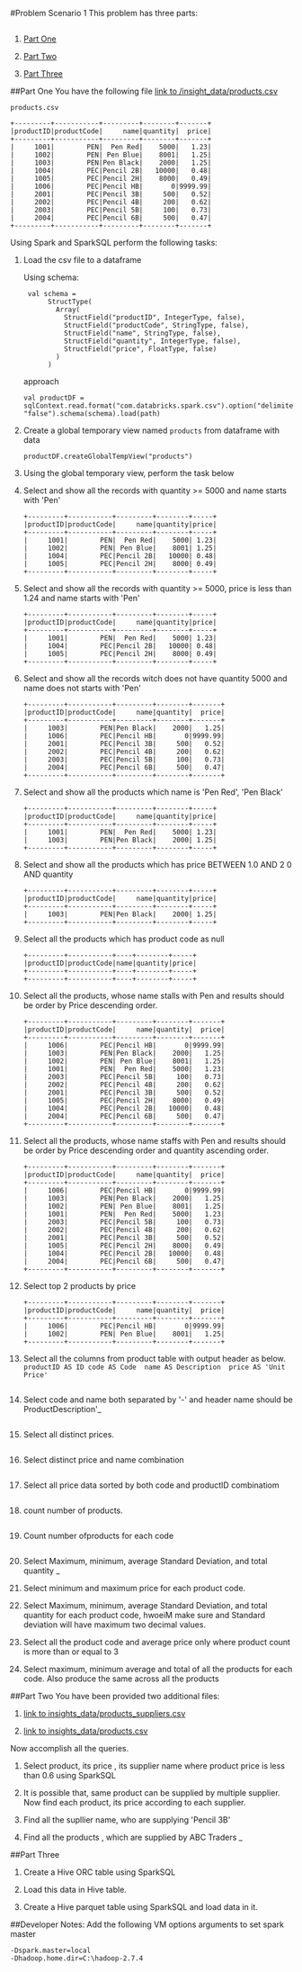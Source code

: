 #Problem Scenario 1
This problem has three parts:
##
1. [Part One](#part1)
   
2. [Part Two](#part2)
   
3. [Part Three](#part3)

##Part One <a name="part1"></a>
You have the following file [link to /insight_data/products.csv](#/insight_data/products.csv)

``` 
products.csv

+---------+-----------+---------+--------+-------+
|productID|productCode|     name|quantity|  price|
+---------+-----------+---------+--------+-------+
|     1001|        PEN|  Pen Red|    5000|   1.23|
|     1002|        PEN| Pen Blue|    8001|   1.25|
|     1003|        PEN|Pen Black|    2000|   1.25|
|     1004|        PEC|Pencil 2B|   10000|   0.48|
|     1005|        PEC|Pencil 2H|    8000|   0.49|
|     1006|        PEC|Pencil HB|       0|9999.99|
|     2001|        PEC|Pencil 3B|     500|   0.52|
|     2002|        PEC|Pencil 4B|     200|   0.62|
|     2003|        PEC|Pencil 5B|     100|   0.73|
|     2004|        PEC|Pencil 6B|     500|   0.47|
+---------+-----------+---------+--------+-------+
```
Using Spark and SparkSQL perform the following tasks: 
1. Load the csv file to a dataframe 
    
    Using schema: 
    ```
     val schema =
          StructType(
            Array(
              StructField("productID", IntegerType, false),
              StructField("productCode", StringType, false),
              StructField("name", StringType, false),
              StructField("quantity", IntegerType, false),
              StructField("price", FloatType, false)
            )
          )
    ```
    approach
    ```
    val productDF = sqlContext.read.format("com.databricks.spark.csv").option("delimiter","\t").option("header","true").option("inferSchema", "false").schema(schema).load(path)
    ```

2. Create a global temporary view named `products` from dataframe with data

    `productDF.createGlobalTempView("products")`

3. Using the global temporary view, perform the task below

4. Select and show all the records with quantity >= 5000 and name starts with 'Pen' 
    ``` 
    +---------+-----------+---------+--------+-----+
    |productID|productCode|     name|quantity|price|
    +---------+-----------+---------+--------+-----+
    |     1001|        PEN|  Pen Red|    5000| 1.23|
    |     1002|        PEN| Pen Blue|    8001| 1.25|
    |     1004|        PEC|Pencil 2B|   10000| 0.48|
    |     1005|        PEC|Pencil 2H|    8000| 0.49|
    +---------+-----------+---------+--------+-----+
    ```

5. Select and show all the records with quantity >= 5000, price is less than 1.24 and name starts with 'Pen' 
    ``` 
    +---------+-----------+---------+--------+-----+
    |productID|productCode|     name|quantity|price|
    +---------+-----------+---------+--------+-----+
    |     1001|        PEN|  Pen Red|    5000| 1.23|
    |     1004|        PEC|Pencil 2B|   10000| 0.48|
    |     1005|        PEC|Pencil 2H|    8000| 0.49|
    +---------+-----------+---------+--------+-----+
    ```

6. Select and show all the records witch does not have quantity 5000 and name does not starts with 'Pen' 
    ``` 
    +---------+-----------+---------+--------+-------+
    |productID|productCode|     name|quantity|  price|
    +---------+-----------+---------+--------+-------+
    |     1003|        PEN|Pen Black|    2000|   1.25|
    |     1006|        PEC|Pencil HB|       0|9999.99|
    |     2001|        PEC|Pencil 3B|     500|   0.52|
    |     2002|        PEC|Pencil 4B|     200|   0.62|
    |     2003|        PEC|Pencil 5B|     100|   0.73|
    |     2004|        PEC|Pencil 6B|     500|   0.47|
    +---------+-----------+---------+--------+-------+
    ```

7. Select and show all the products which name is 'Pen Red', 'Pen Black' 
    ``` 
    +---------+-----------+---------+--------+-----+
    |productID|productCode|     name|quantity|price|
    +---------+-----------+---------+--------+-----+
    |     1001|        PEN|  Pen Red|    5000| 1.23|
    |     1003|        PEN|Pen Black|    2000| 1.25|
    +---------+-----------+---------+--------+-----+
    ```
8. Select and show all the products which has price BETWEEN 1.0 AND 2 0 AND quantity 
    ``` 
    +---------+-----------+---------+--------+-----+
    |productID|productCode|     name|quantity|price|
    +---------+-----------+---------+--------+-----+
    |     1003|        PEN|Pen Black|    2000| 1.25|
    +---------+-----------+---------+--------+-----+
    ```
    <!--question 88-->
9. Select all the products which has product code as null 

    ``` 
    +---------+-----------+----+--------+-----+
    |productID|productCode|name|quantity|price|
    +---------+-----------+----+--------+-----+
    +---------+-----------+----+--------+-----+
    ```

10. Select all the products, whose name stalls with Pen and results should be order by Price descending order. 

    ``` 
    +---------+-----------+---------+--------+-------+
    |productID|productCode|     name|quantity|  price|
    +---------+-----------+---------+--------+-------+
    |     1006|        PEC|Pencil HB|       0|9999.99|
    |     1003|        PEN|Pen Black|    2000|   1.25|
    |     1002|        PEN| Pen Blue|    8001|   1.25|
    |     1001|        PEN|  Pen Red|    5000|   1.23|
    |     2003|        PEC|Pencil 5B|     100|   0.73|
    |     2002|        PEC|Pencil 4B|     200|   0.62|
    |     2001|        PEC|Pencil 3B|     500|   0.52|
    |     1005|        PEC|Pencil 2H|    8000|   0.49|
    |     1004|        PEC|Pencil 2B|   10000|   0.48|
    |     2004|        PEC|Pencil 6B|     500|   0.47|
    +---------+-----------+---------+--------+-------+
    ```

11. Select all the products, whose name staffs with Pen and results should be order by Price descending order and quantity ascending order. 

    ``` 
    +---------+-----------+---------+--------+-------+
    |productID|productCode|     name|quantity|  price|
    +---------+-----------+---------+--------+-------+
    |     1006|        PEC|Pencil HB|       0|9999.99|
    |     1003|        PEN|Pen Black|    2000|   1.25|
    |     1002|        PEN| Pen Blue|    8001|   1.25|
    |     1001|        PEN|  Pen Red|    5000|   1.23|
    |     2003|        PEC|Pencil 5B|     100|   0.73|
    |     2002|        PEC|Pencil 4B|     200|   0.62|
    |     2001|        PEC|Pencil 3B|     500|   0.52|
    |     1005|        PEC|Pencil 2H|    8000|   0.49|
    |     1004|        PEC|Pencil 2B|   10000|   0.48|
    |     2004|        PEC|Pencil 6B|     500|   0.47|
    +---------+-----------+---------+--------+-------+
    ```

12. Select top 2 products by price 

    ``` 
    +---------+-----------+---------+--------+-------+
    |productID|productCode|     name|quantity|  price|
    +---------+-----------+---------+--------+-------+
    |     1006|        PEC|Pencil HB|       0|9999.99|
    |     1002|        PEN| Pen Blue|    8001|   1.25|
    +---------+-----------+---------+--------+-------+
    ```

    <!--question 21-->
13. Select all the columns from product table with output header as below.
    `
    productID AS ID
    code AS Code 
    name AS Description 
    price AS 'Unit Price'
    `
    ``` 
    
    ```

14. Select code and name both separated by '-' and header name should be ProductDescription'_ 

    ``` 
    ```

15. Select all distinct prices. 

    ``` 
    ```

16. Select distinct price and name combination 

    ``` 
    ```

17. Select all price data sorted by both code and productID combinatiom 

    ``` 
    ```

18. count number of products. 

    ``` 
    ```

19. Count number ofproducts for each code 

    ``` 
    ```

    <!--question 14-->
20. Select Maximum, minimum, average Standard Deviation, and total quantity _ 

21. Select minimum and maximum price for each product code. 

22. Select Maximum, minimum, average Standard Deviation, and total quantity for each product code, hwoeiM make sure and Standard deviation will have maximum two decimal values. 

23. Select all the product code and average price only where product count is more than or equal to 3 

24. Select maximum, minimum average and total of all the products for each code. Also produce the same across all the products 


##Part Two <a name="part2"></a>
You have been provided two additional files:

1. [link to insights_data/products_suppliers.csv]()

2. [link to insights_data/products.csv]()


Now accomplish all the queries. 
    <!--q70-->
1. Select product, its price , its supplier name where product price is less than 0.6 using SparkSQL 

    <!--q37-->
2. It is possible that, same product can be supplied by multiple supplier. Now find each product, its price according to 
each supplier. 

3. Find all the supllier name, who are supplying 'Pencil 3B' 

4. Find all the products , which are supplied by ABC Traders _ 


##Part Three <a name="part3"></a>
1. Create a Hive ORC table using SparkSQL

2. Load this data in Hive table.

3. Create a Hive parquet table using SparkSQL and load data in it.


##Developer Notes:
Add the following VM options arguments to set spark master 
```
-Dspark.master=local
-Dhadoop.home.dir=C:\hadoop-2.7.4
```

